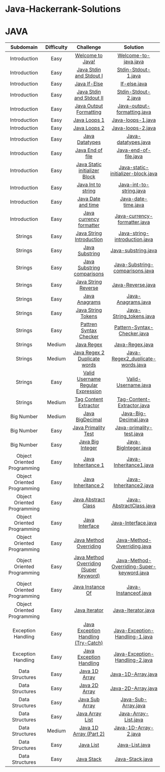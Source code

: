 # Java-Hackerrank-Solutions

# JAVA

|          Subdomain          | Difficulty |                                                           Challenge                                                            |                                                                         Solution                                                                          |
| :-------------------------: | :--------: | :----------------------------------------------------------------------------------------------------------------------------: | :-------------------------------------------------------------------------------------------------------------------------------------------------------: |
|        Introduction         |    Easy    |                       [Welcome to Java!](https://www.hackerrank.com/challenges/welcome-to-java/problem)                        |            [Welcome-to-java.java](https://github.com/Manush54/Java-Hackerrank-Solutions/blob/main/Introduction/HackerRank_Welcometojava.java)             |
|        Introduction         |    Easy    |                [Java Stdin and Stdout I](https://www.hackerrank.com/challenges/java-stdin-and-stdout-1/problem)                |             [Stdin-Stdout-1.java](https://github.com/Manush54/Java-Hackerrank-Solutions/blob/main/Introduction/HackerRank_StdInStdOut1.java)              |
|        Introduction         |    Easy    |                           [Java If-Else](https://www.hackerrank.com/challenges/java-if-else/problem)                           |                    [If-else.java](https://github.com/Manush54/Java-Hackerrank-Solutions/blob/main/Introduction/HackerRank_IfElse.java)                    |
|        Introduction         |    Easy    |                  [Java Stdin and Stdout II](https://www.hackerrank.com/challenges/java-stdin-stdout/problem)                   |             [Stdin-Stdout-2.java](https://github.com/Manush54/Java-Hackerrank-Solutions/blob/main/Introduction/HackerRank_StdInStdOut2.java)              |
|        Introduction         |    Easy    |                [Java Output Formatting ](https://www.hackerrank.com/challenges/java-output-formatting/problem)                 |         [Java-output-formatting.java](https://github.com/Manush54/Java-Hackerrank-Solutions/blob/main/Introduction/HackerRank_OutputFormat.java)          |
|        Introduction         |    Easy    |                          [Java Loops 1 ](https://www.hackerrank.com/challenges/java-loops-i/problem)                           |                 [Java-loops-1.java](https://github.com/Manush54/Java-Hackerrank-Solutions/blob/main/Introduction/HackerRank_Loops1.java)                  |
|        Introduction         |    Easy    |                       [Java Loops 2 ](https://https://www.hackerrank.com/challenges/java-loops/problem)                        |                 [Java-loops-2.java](https://github.com/Manush54/Java-Hackerrank-Solutions/blob/main/Introduction/HackerRank_Loops2.java)                  |
|        Introduction         |    Easy    |                        [Java Datatypes ](https://www.hackerrank.com/challenges/java-datatypes/problem)                         |               [Java-datatypes.java](https://github.com/Manush54/Java-Hackerrank-Solutions/blob/main/Introduction/HackerRank_DataTypes.java)               |
|        Introduction         |    Easy    |                      [Java End of file ](https://www.hackerrank.com/challenges/java-end-of-file/problem)                       |              [Java-end-of-file.java](https://github.com/Manush54/Java-Hackerrank-Solutions/blob/main/Introduction/HackerRank_EndOfFile.java)              |
|        Introduction         |    Easy    |          [Java Static initializer Block](https://www.hackerrank.com/challenges/java-static-initializer-block/problem)          |   [Java-static-initializer-block.java](https://github.com/Manush54/Java-Hackerrank-Solutions/blob/main/Introduction/HackerRank_StaticInitializer.java)    |
|        Introduction         |    Easy    |                     [Java Int to string](https://www.hackerrank.com/challenges/java-int-to-string/problem)                     |             [Java-int-to-string.java](https://github.com/Manush54/Java-Hackerrank-Solutions/blob/main/Introduction/HackerRank_IntToStr.java)              |
|        Introduction         |    Easy    |                     [Java Date and time](https://www.hackerrank.com/challenges/java-date-and-time/problem)                     |              [Java-date-time.java](https://github.com/Manush54/Java-Hackerrank-Solutions/blob/main/Introduction/HackerRank_DateAndTime.java)              |
|        Introduction         |    Easy    |                [Java currency formatter](https://www.hackerrank.com/challenges/java-currency-formatter/problem)                |      [Java-currency-formatter.java](https://github.com/Manush54/Java-Hackerrank-Solutions/blob/main/Introduction/HackerRank_CurrencyFormatter.java)       |
|           Strings           |    Easy    |              [Java String Introduction](https://www.hackerrank.com/challenges/java-strings-introduction/problem)               |       [Java-string-introduction.java](https://github.com/Manush54/Java-Hackerrank-Solutions/blob/main/Strings/HackerRank_StringsIntroduction.java)        |
|           Strings           |    Easy    |                        [Java Substring ](https://www.hackerrank.com/challenges/java-substring/problem)                         |                 [Java-substring.java](https://github.com/Manush54/Java-Hackerrank-Solutions/blob/main/Strings/HackerRank_SubString.java)                  |
|           Strings           |    Easy    |                [Java Substring comparisons](https://www.hackerrank.com/challenges/java-string-compare/problem)                 |        [Java-Substring-comparisons.java](https://github.com/Manush54/Java-Hackerrank-Solutions/blob/main/Strings/HackerRank_StringComparison.java)        |
|           Strings           |    Easy    |                    [Java String Reverse](https://www.hackerrank.com/challenges/java-string-reverse/problem)                    |                   [Java-Reverse.java](https://github.com/Manush54/Java-Hackerrank-Solutions/blob/main/Strings/HackerRank_Reverse.java)                    |
|           Strings           |    Easy    |                         [Java Anagrams ](https://www.hackerrank.com/challenges/java-anagrams/problem)                          |                  [Java-Anagrams.java](https://github.com/Manush54/Java-Hackerrank-Solutions/blob/main/Strings/HackerRank_Anagrams.java)                   |
|           Strings           |    Easy    |                     [Java String Tokens](https://www.hackerrank.com/challenges/java-string-tokens/problem)                     |              [Java-String_tokens.java](https://github.com/Manush54/Java-Hackerrank-Solutions/blob/main/Strings/HackerRank_StringToken.java)               |
|           Strings           |    Easy    |                 [Pattren Syntax Checker](https://www.hackerrank.com/challenges/pattern-syntax-checker/problem)                 |           [Pattern-Syntax-Checker.java](https://github.com/Manush54/Java-Hackerrank-Solutions/blob/main/Strings/HackerRank_SyntaxChecker.java)            |
|           Strings           |   Medium   |                             [Java Regex](https://www.hackerrank.com/challenges/java-regex/problem)                             |                [Java-Regex.java](https://github.com/Manush54/Java-Hackerrank-Solutions/blob/main/Strings/HackerRank_IPAddressPattern.java)                |
|           Strings           |   Medium   |                  [Java Regex 2 Duplicate words](https://www.hackerrank.com/challenges/duplicate-word/problem)                  |            [Java-Regex2_duplicate-words.java](https://github.com/Manush54/Java-Hackerrank-Solutions/blob/main/Strings/HackerRank_RegEx2.java)             |
|           Strings           |    Easy    |           [Valid Username Regular Expression](https://www.hackerrank.com/challenges/valid-username-checker/problem)            |               [Valid-Username.java](https://github.com/Manush54/Java-Hackerrank-Solutions/blob/main/Strings/HackerRank_UsernameRegEx.java)                |
|           Strings           |   Medium   |                 [Tag Content Extractor ](https://www.hackerrank.com/challenges/tag-content-extractor/problem)                  |         [Tag-Content-Extractor.java](https://github.com/Manush54/Java-Hackerrank-Solutions/blob/main/Strings/HackerRank_TagExtractionString.java)         |
|         Big Number          |   Medium   |                       [Java BigDecimal ](https://www.hackerrank.com/challenges/java-bigdecimal/problem)                        |             [Java-Big-Decimal.java](https://github.com/Manush54/Java-Hackerrank-Solutions/blob/main/Big%20Number/HackerRank_BigDecimal.java)              |
|         Big Number          |    Easy    |                    [Java Primality Test](https://www.hackerrank.com/challenges/java-primality-test/problem)                    |          [Java-primality-test.java](https://github.com/Manush54/Java-Hackerrank-Solutions/blob/main/Big%20Number/HackerRank_PrimalityTest.java)           |
|         Big Number          |    Easy    |                      [ Java Big Integer ](https://www.hackerrank.com/challenges/java-biginteger/problem)                       |              [Java-BigInteger.java](https://github.com/Manush54/Java-Hackerrank-Solutions/blob/main/Big%20Number/HackerRank_BigNumber.java)               |
| Object Oriented Programming |    Easy    |                     [Java Inheritance 1](https://www.hackerrank.com/challenges/java-inheritance-1/problem)                     |                      [Java-Inheritance1.java](https://github.com/Manush54/Java-Hackerrank-Solutions/blob/main/OOP/Inheritance1.java)                      |
| Object Oriented Programming |    Easy    |                     [Java Inheritance 2](https://www.hackerrank.com/challenges/java-inheritance-2/problem)                     |                      [Java-Inheritance2.java](https://github.com/Manush54/Java-Hackerrank-Solutions/blob/main/OOP/Inheritance2.java)                      |
| Object Oriented Programming |    Easy    |                    [Java Abstract Class](https://www.hackerrank.com/challenges/java-abstract-class/problem)                    |                     [Java-AbstractClass.java](https://github.com/Manush54/Java-Hackerrank-Solutions/blob/main/OOP/AbstractClass.java)                     |
| Object Oriented Programming |    Easy    |                         [Java Interface](https://www.hackerrank.com/challenges/java-interface/problem)                         |                         [Java-Interface.java](https://github.com/Manush54/Java-Hackerrank-Solutions/blob/main/OOP/Interface.java)                         |
| Object Oriented Programming |    Easy    |                 [Java Method Overriding](https://www.hackerrank.com/challenges/java-method-overriding/problem)                 |                    [Java-Method-Overriding.java](https://github.com/Manush54/Java-Hackerrank-Solutions/blob/main/OOP/Overriding.java)                     |
| Object Oriented Programming |    Easy    | [Java Method Overriding (Super Keyword)](https://www.hackerrank.com/challenges/java-method-overriding-2-super-keyword/problem) |          [Java-Method-Overriding-Super-keyword.java](https://github.com/Manush54/Java-Hackerrank-Solutions/blob/main/OOP/Overriding2Super.java)           |
| Object Oriented Programming |    Easy    |                   [Java Instance Of](https://www.hackerrank.com/challenges/java-instanceof-keyword/problem)                    |                        [Java-Instanceof.java](https://github.com/Manush54/Java-Hackerrank-Solutions/blob/main/OOP/Instanceof.java)                        |
| Object Oriented Programming |    Easy    |                          [Java Iterator](https://www.hackerrank.com/challenges/java-iterator/problem)                          |                         [Java-Iterator.java](https://github.com/Manush54/Java-Hackerrank-Solutions/blob/main/OOP/Iterator1.java)                          |
|     Exception Handling      |    Easy    |     [Java Exception Handling (Try-Catch)](https://www.hackerrank.com/challenges/java-exception-handling-try-catch/problem)     | [Java-Exception-Handling-1.java](https://github.com/Manush54/Java-Hackerrank-Solutions/blob/main/Exception%20Handling/HackerRank_ExceptionHandling1.java) |
|     Exception Handling      |    Easy    |                [Java Exception Handling](https://www.hackerrank.com/challenges/java-exception-handling/problem)                | [Java-Exception-Handling-2.java](https://github.com/Manush54/Java-Hackerrank-Solutions/blob/main/Exception%20Handling/HackerRank_ExceptionHandling2.java) |
|       Data Structures       |    Easy    |                   [Java 1D Array](https://www.hackerrank.com/challenges/java-1d-array-introduction/problem)                    |                 [Java-1D-Array.java](https://github.com/Manush54/Java-Hackerrank-Solutions/blob/main/Data%20Structures/Java1DArray.java)                  |
|       Data Structures       |    Easy    |                          [Java 2D Array](https://www.hackerrank.com/challenges/java-2d-array/problem)                          |                 [Java-2D-Array.java](https://github.com/Manush54/Java-Hackerrank-Solutions/blob/main/Data%20Structures/Java2DArray.java)                  |
|       Data Structures       |    Easy    |                     [Java Sub Array](https://www.hackerrank.com/challenges/java-negative-subarray/problem)                     |                [Java-Sub-Array.java](https://github.com/Manush54/Java-Hackerrank-Solutions/blob/main/Data%20Structures/JavaSubArray.java)                 |
|       Data Structures       |    Easy    |                        [Java Array List](https://www.hackerrank.com/challenges/java-arraylist/problem)                         |               [Java-Array-List.java](https://github.com/Manush54/Java-Hackerrank-Solutions/blob/main/Data%20Structures/JavaArrayList.java)                |
|       Data Structures       |   Medium   |                     [Java 1D Array (Part 2)](https://www.hackerrank.com/challenges/java-1d-array/problem)                      |                [Java-1D-Array-2.java](https://github.com/Manush54/Java-Hackerrank-Solutions/blob/main/Data%20Structures/Java1DArray2.java)                |
|       Data Structures       |    Easy    |                              [Java List](https://www.hackerrank.com/challenges/java-list/problem)                              |                     [Java-List.java](https://github.com/Manush54/Java-Hackerrank-Solutions/blob/main/Data%20Structures/JavaList.java)                     |
|       Data Structures       |    Easy    |                             [Java Stack](https://www.hackerrank.com/challenges/java-stack/problem)                             |                      [Java-Stack.java](https://github.com/Manush54/Java-Hackerrank-Solutions/blob/main/Data%20Structures/Stack.java)                      |
